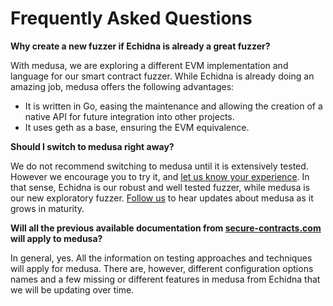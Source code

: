 # Frequently Asked Questions

**Why create a new fuzzer if Echidna is already a great fuzzer?**

With medusa, we are exploring a different EVM implementation and language for our smart contract fuzzer. While Echidna is already doing an amazing job, medusa offers the following advantages:

- It is written in Go, easing the maintenance and allowing the creation of a native API for future integration into other projects.
- It uses geth as a base, ensuring the EVM equivalence.

**Should I switch to medusa right away?**

We do not recommend switching to medusa until it is extensively tested. However we encourage you to try it, and [let us know your experience](https://github.com/trailofbits/medusa/issues). In that sense, Echidna is our robust and well tested fuzzer, while medusa is our new exploratory fuzzer. [Follow us](https://twitter.com/trailofbits/) to hear updates about medusa as it grows in maturity.

**Will all the previous available documentation from [secure-contracts.com](https://secure-contracts.com/) will apply to medusa?**

In general, yes. All the information on testing approaches and techniques will apply for medusa. There are, however, different configuration options names and a few missing or different features in medusa from Echidna that we will be updating over time.
